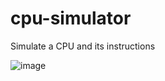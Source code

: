 # cpu-simulator
Simulate a CPU and its instructions

![image](https://github.com/user-attachments/assets/409ea95c-0b85-4fee-8381-26d8d7790909)
